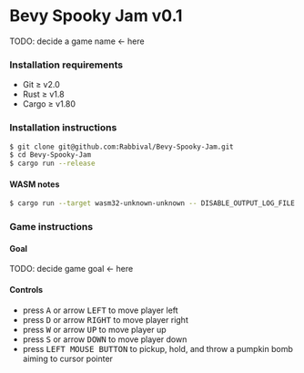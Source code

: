 Bevy Spooky Jam v0.1
====================

TODO: decide a game name <- here

### Installation requirements

* Git ≥ v2.0
* Rust ≥ v1.8
* Cargo ≥ v1.80

### Installation instructions

```bash
$ git clone git@github.com:Rabbival/Bevy-Spooky-Jam.git
$ cd Bevy-Spooky-Jam
$ cargo run --release
```

#### WASM notes

```bash
$ cargo run --target wasm32-unknown-unknown -- DISABLE_OUTPUT_LOG_FILE
```

### Game instructions

#### Goal

TODO: decide game goal <- here

#### Controls

* press <kbd>A</kbd> or arrow <kbd>LEFT</kbd> to move player left
* press <kbd>D</kbd> or arrow <kbd>RIGHT</kbd> to move player right
* press <kbd>W</kbd> or arrow <kbd>UP</kbd> to move player up
* press <kbd>S</kbd> or arrow <kbd>DOWN</kbd> to move player down
* press <kbd>LEFT MOUSE BUTTON</kbd> to pickup, hold, and throw a pumpkin bomb aiming to cursor pointer
